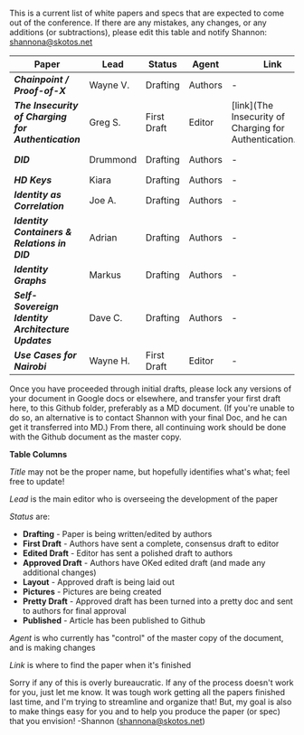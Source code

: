 This is a current list of white papers and specs that are expected to come out of the conference. If there are any mistakes, any changes, or any additions (or subtractions), please edit this table and notify Shannon: shannona@skotos.net

|                        Paper                        |   Lead   |    Status   |  Agent  |                            Link                           |       Notes        |
|-----------------------------------------------------|----------|-------------|---------|-----------------------------------------------------------|--------------------|
| ***Chainpoint / Proof-of-X***                       | Wayne V. | Drafting    | Authors | -                                                         | Release: 6/29-6/30 |
| ***The Insecurity of Charging for Authentication*** | Greg S.  | First Draft | Editor | [link](The Insecurity of Charging for Authentication.pdf) |                    |
| ***DID***                                           | Drummond | Drafting    | Authors | -                                                         | Slack Discussions  |
| ***HD Keys***                                       | Kiara    | Drafting    | Authors | -                                                         |                    |
| ***Identity as Correlation***                       | Joe A.   | Drafting    | Authors | -                                                         | End of Month?     |
| ***Identity Containers & Relations in DID***        | Adrian   | Drafting    | Authors | -                                                         |  Commenting                  |
| ***Identity Graphs***                               | Markus   | Drafting    | Authors | -                                                         |                    |
| ***Self-Sovereign Identity Architecture Updates***  | Dave C.  | Drafting    | Authors | -                                                         |                    |
| ***Use Cases for Nairobi***                         | Wayne H. | First Draft    | Editor | -                                                         |  |

Once you have proceeded through initial drafts, please lock any versions of your document in Google docs or elsewhere, and transfer your first draft here, to this Github folder, preferably as a MD document. (If you're unable to do so, an alternative is to contact Shannon with your final Doc, and he can get it transferred into MD.) From there, all continuing work should be done with the Github document as the master copy.

**Table Columns**

_Title_ may not be the proper name, but hopefully identifies what's what; feel free to update!

_Lead_ is the main editor who is overseeing the development of the paper

_Status_ are:
* **Drafting** - Paper is being written/edited by authors
* **First Draft** - Authors have sent a complete, consensus draft to editor
* **Edited Draft** - Editor has sent a polished draft to authors
* **Approved Draft** - Authors have OKed edited draft (and made any additional changes)
* **Layout** - Approved draft is being laid out
* **Pictures** - Pictures are being created
* **Pretty Draft** - Approved draft has been turned into a pretty doc and sent to authors for final approval
* **Published** - Article has been published to Github

_Agent_ is who currently has "control" of the master copy of the document, and is making changes

_Link_ is where to find the paper when it's finished

Sorry if any of this is overly bureaucratic. If any of the process doesn't work for you, just let me know. It was tough work getting all the papers finished last time, and I'm trying to streamline and organize that! But, my goal is also to make things easy for you and to help you produce the paper (or spec) that you envision! -Shannon (shannona@skotos.net)
